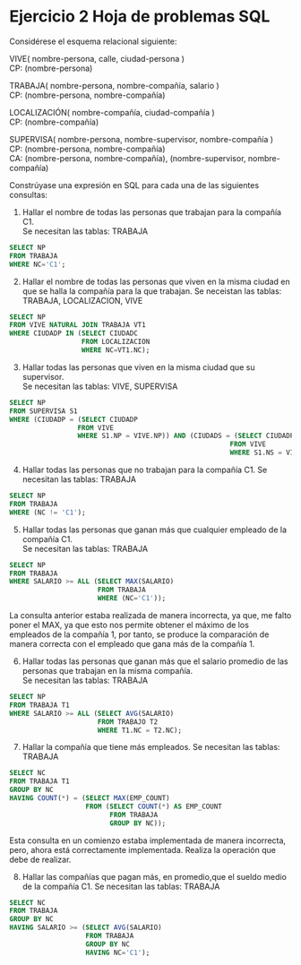 # Ejercicio 2 Hoja de problemas SQL

Considérese el esquema relacional siguiente: 

VIVE( nombre-persona, calle, ciudad-persona )\
CP: (nombre-persona)

TRABAJA( nombre-persona, nombre-compañía, salario )\
CP: (nombre-persona, nombre-compañía) 

LOCALIZACIÓN( nombre-compañía, ciudad-compañía )\
CP: (nombre-compañía)

SUPERVISA( nombre-persona, nombre-supervisor, nombre-compañía )\
CP: (nombre-persona, nombre-compañía)\
CA: (nombre-persona, nombre-compañía), (nombre-supervisor, nombre-compañía)

Constrúyase una expresión en SQL para cada una de las siguientes consultas:

1) Hallar el nombre de todas las personas que trabajan para la compañía C1.\
Se necesitan las tablas: TRABAJA
```sql
SELECT NP
FROM TRABAJA
WHERE NC='C1';
```

2) Hallar el nombre de todas las personas que viven en la misma ciudad en que se halla la compañía para
la que trabajan.
Se neceistan las tablas: TRABAJA, LOCALIZACION, VIVE
```sql
SELECT NP
FROM VIVE NATURAL JOIN TRABAJA VT1
WHERE CIUDADP IN (SELECT CIUDADC
                  FROM LOCALIZACION
                  WHERE NC=VT1.NC);
```

3) Hallar todas las personas que viven en la misma ciudad que su supervisor.\
Se necesitan las tablas: VIVE, SUPERVISA
```sql
SELECT NP
FROM SUPERVISA S1
WHERE (CIUDADP = (SELECT CIUDADP
                 FROM VIVE
                 WHERE S1.NP = VIVE.NP)) AND (CIUDADS = (SELECT CIUDADP
                                                       FROM VIVE
                                                       WHERE S1.NS = VIVE.NP)) AND (CIUDADP=CIUDADS);
```

4) Hallar todas las personas que no trabajan para la compañía C1.
Se necesitan las tablas: TRABAJA
```sql
SELECT NP
FROM TRABAJA
WHERE (NC != 'C1');
```

5) Hallar todas las personas que ganan más que cualquier empleado de la compañía C1.\
Se necesitan las tablas: TRABAJA
```sql
SELECT NP
FROM TRABAJA
WHERE SALARIO >= ALL (SELECT MAX(SALARIO)
                      FROM TRABAJA
                      WHERE (NC='C1'));
```

La consulta anterior estaba realizada de manera incorrecta, ya que, me falto poner el MAX, ya que esto nos
permite obtener el máximo de los empleados de la compañía 1, por tanto, se produce la comparación
de manera correcta con el empleado que gana más de la compañía 1.

6) Hallar todas las personas que ganan más que el salario promedio de las personas que trabajan en la
misma compañía.\
Se necesitan las tablas: TRABAJA
```sql
SELECT NP
FROM TRABAJA T1
WHERE SALARIO >= ALL (SELECT AVG(SALARIO)
                      FROM TRABAJO T2
                      WHERE T1.NC = T2.NC);
```

7) Hallar la compañía que tiene más empleados.
Se necesitan las tablas: TRABAJA
```sql
SELECT NC
FROM TRABAJA T1
GROUP BY NC
HAVING COUNT(*) = (SELECT MAX(EMP_COUNT)
                   FROM (SELECT COUNT(*) AS EMP_COUNT
                         FROM TRABAJA
                         GROUP BY NC));
```

Esta consulta en un comienzo estaba implementada de manera incorrecta, pero, ahora está correctamente implementada.
Realiza la operación que debe de realizar.

8) Hallar las compañías que pagan más, en promedio,que el sueldo medio de la compañía C1.
Se necesitan las tablas: TRABAJA
```sql
SELECT NC
FROM TRABAJA
GROUP BY NC
HAVING SALARIO >= (SELECT AVG(SALARIO)
                   FROM TRABAJA
                   GROUP BY NC
                   HAVING NC='C1');
```


